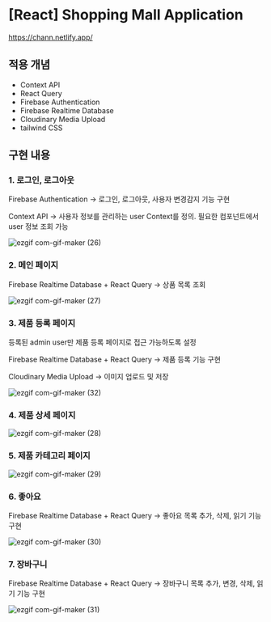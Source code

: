 # [React] Shopping Mall Application

https://chann.netlify.app/

## 적용 개념

- Context API
- React Query
- Firebase Authentication
- Firebase Realtime Database
- Cloudinary Media Upload
- tailwind CSS

## 구현 내용

### 1. 로그인, 로그아웃

Firebase Authentication -> 로그인, 로그아웃, 사용자 변경감지 기능 구현

Context API -> 사용자 정보를 관리하는 user Context를 정의. 필요한 컴포넌트에서 user 정보 조회 가능

![ezgif com-gif-maker (26)](https://user-images.githubusercontent.com/66055587/215784064-023483dd-7790-47af-a510-e4a824bbd5ef.gif)

### 2. 메인 페이지

Firebase Realtime Database + React Query -> 상품 목록 조회

![ezgif com-gif-maker (27)](https://user-images.githubusercontent.com/66055587/215785783-e5cd0e3e-7539-42e9-9225-655a99f044c2.gif)

### 3. 제품 등록 페이지

등록된 admin user만 제품 등록 페이지로 접근 가능하도록 설정

Firebase Realtime Database + React Query -> 제품 등록 기능 구현

Cloudinary Media Upload -> 이미지 업로드 및 저장

![ezgif com-gif-maker (32)](https://user-images.githubusercontent.com/66055587/215787222-e8acbf75-f758-46f5-bc2e-ff326c376e73.gif)

### 4. 제품 상세 페이지

![ezgif com-gif-maker (28)](https://user-images.githubusercontent.com/66055587/215785233-1bf53715-ecd9-454e-83d9-ed94332d544d.gif)

### 5. 제품 카테고리 페이지

![ezgif com-gif-maker (29)](https://user-images.githubusercontent.com/66055587/215785380-17310382-af1a-498c-ae3b-15203edf0394.gif)

### 6. 좋아요

Firebase Realtime Database + React Query -> 좋아요 목록 추가, 삭제, 읽기 기능 구현

![ezgif com-gif-maker (30)](https://user-images.githubusercontent.com/66055587/215785572-db5935ec-5d04-44af-803a-1827ba629381.gif)

### 7. 장바구니

Firebase Realtime Database + React Query -> 장바구니 목록 추가, 변경, 삭제, 읽기 기능 구현

![ezgif com-gif-maker (31)](https://user-images.githubusercontent.com/66055587/215785688-142066fa-f26e-4233-9b20-04802f048d60.gif)
